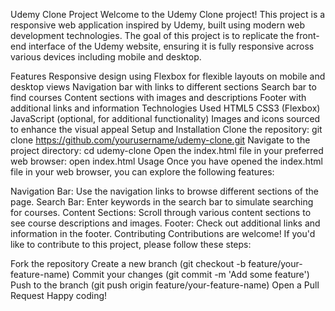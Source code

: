 Udemy Clone Project
Welcome to the Udemy Clone project! This project is a responsive web application inspired by Udemy, built using modern web development technologies. The goal of this project is to replicate the front-end interface of the Udemy website, ensuring it is fully responsive across various devices including mobile and desktop.

Features
Responsive design using Flexbox for flexible layouts on mobile and desktop views
Navigation bar with links to different sections
Search bar to find courses
Content sections with images and descriptions
Footer with additional links and information
Technologies Used
HTML5
CSS3 (Flexbox)
JavaScript (optional, for additional functionality)
Images and icons sourced to enhance the visual appeal
Setup and Installation
Clone the repository:
git clone https://github.com/yourusername/udemy-clone.git
Navigate to the project directory:
cd udemy-clone
Open the index.html file in your preferred web browser:
open index.html
Usage
Once you have opened the index.html file in your web browser, you can explore the following features:

Navigation Bar: Use the navigation links to browse different sections of the page.
Search Bar: Enter keywords in the search bar to simulate searching for courses.
Content Sections: Scroll through various content sections to see course descriptions and images.
Footer: Check out additional links and information in the footer.
Contributing
Contributions are welcome! If you'd like to contribute to this project, please follow these steps:

Fork the repository
Create a new branch (git checkout -b feature/your-feature-name)
Commit your changes (git commit -m 'Add some feature')
Push to the branch (git push origin feature/your-feature-name)
Open a Pull Request
Happy coding!
